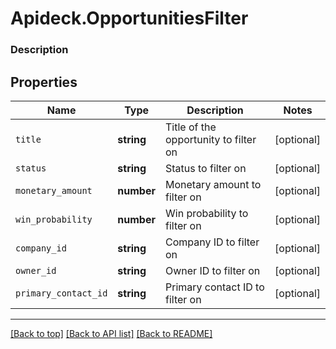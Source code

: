# Apideck.OpportunitiesFilter

### Description

## Properties
Name | Type | Description | Notes
------------ | ------------- | ------------- | -------------
`title` | **string** | Title of the opportunity to filter on | [optional] 
`status` | **string** | Status to filter on | [optional] 
`monetary_amount` | **number** | Monetary amount to filter on | [optional] 
`win_probability` | **number** | Win probability to filter on | [optional] 
`company_id` | **string** | Company ID to filter on | [optional] 
`owner_id` | **string** | Owner ID to filter on | [optional] 
`primary_contact_id` | **string** | Primary contact ID to filter on | [optional] 





---

[[Back to top]](#) [[Back to API list]](../../../../README.md#documentation-for-api-endpoints) [[Back to README]](../../../../README.md)


